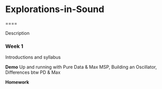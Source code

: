 # Explorations-in-Sound
====

Description

### Week 1
Introductions and syllabus

**Demo**
Up and running with Pure Data & Max MSP, Building an Oscillator, Differences btw PD & Max

**Homework**


